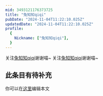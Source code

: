 ```yaml
---
mid: 3493121176373725
title: "兔知知qiqi"
pubDate: "2024-11-04T11:22:10.025Z"
updatedDate: "2024-11-04T11:22:10.025Z"
profile:
  {
    Nickname: ["兔知知qiqi"],
  }
---
```


关注[兔知知qiqi](https://space.bilibili.com/3493121176373725)谢谢喵~ 关注[兔知知qiqi](https://space.bilibili.com/3493121176373725)谢谢喵~

## 此条目有待补充
你可以在[这里](https://github.com/Yuhanawa/VTuber.ICU-Content/edit/master/v/兔知知qiqi/index.md)编辑本文
